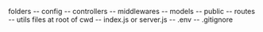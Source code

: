 folders
-- config
-- controllers
-- middlewares
-- models
-- public
-- routes
-- utils
files at root of cwd
-- index.js or server.js
-- .env
-- .gitignore
